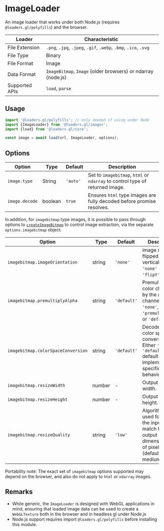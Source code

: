 # ImageLoader

An image loader that works under both Node.js (requires `@loaders.gl/polyfills`) and the browser.

| Loader         | Characteristic                                                   |
| -------------- | ---------------------------------------------------------------- |
| File Extension | `.png`, `.jpg`, `.jpeg`, `.gif`, `.webp`, `.bmp`, `.ico`, `.svg` |
| File Type      | Binary                                                           |
| File Format    | Image                                                            |
| Data Format    | `ImageBitmap`, `Image` (older browsers) or ndarray (node.js)     |
| Supported APIs | `load`, `parse`                                                  |

## Usage

```js
import '@loaders.gl/polyfills'; // only needed if using under Node
import {ImageLoader} from '@loaders.gl/images';
import {load} from '@loaders.gl/core';

const image = await load(url, ImageLoader, options);
```

## Options

| Option         | Type    | Default  | Description                                                                  |
| -------------- | ------- | -------- | ---------------------------------------------------------------------------- |
| `image.type`   | String  | `'auto'` | Set to `imagebitmap`, `html` or `ndarray` to control type of returned image. |
| `image.decode` | boolean | `true`   | Ensures `html` type images are fully decoded before promise resolves.        |

In addition, for `imagebitmap` type images, it is possible to pass through options to [`createImageBitmap`](https://developer.mozilla.org/en-US/docs/Web/API/WindowOrWorkerGlobalScope/createImageBitmap) to control image extraction, via the separate `options.imagebitmap` object.

| Option         | Type    | Default  | Description                                                                  |
| -------------- | ------- | -------- | ---------------------------------------------------------------------------- |
| `imagebitmap.imageOrientation` | string | `'none'` | image should be flipped vertically. Either `'none'` or `'flipY'`. |
| `imagebitmap.premultiplyAlpha` | string | `'default'` | Premultiply color channels by the alpha channel. One of `'none'`, `'premultiply'`, or `'default'`. |
| `imagebitmap.colorSpaceConversion` | string | `'default'` | Decode using color space conversion. Either `'none'` or `'default'` default indicates implementation-specific behavior. |
| `imagebitmap.resizeWidth` | number | - | Output image width. |
| `imagebitmap.resizeHeight` | number | - | Output image height. |
| `imagebitmap.resizeQuality` | string | `'low'` | Algorithm to be used for resizing the input to match the output dimensions. One of pixelated, low (default), medium, or high. |

Portability note: The exact set of `imagebitmap` options supported may depend on the browser, and also do not apply to `html` or `ndarray` images.

## Remarks

- While generic, the `ImageLoader` is designed with WebGL applications in mind, ensuring that loaded image data can be used to create a `WebGLTexture` both in the browser and in headless gl under Node.js
- Node.js support requires import `@loaders.gl/polyfills` before installing this module.

